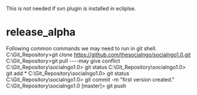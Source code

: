 This is not needed if svn plugin is installed in ecliplse.
# release_alpha
Following common commands we may need to run in git shell.
C:\Git_Repository>git clone https://github.com/thesocialngo/socialngo1.0.git
C:\Git_Repository>git pull ----may give conflict 
C:\Git_Repository\socialngo1.0> git status
C:\Git_Repository\socialngo1.0> git add *
C:\Git_Repository\socialngo1.0> git status
C:\Git_Repository\socialngo1.0> git commit -m "first version created."
C:\Git_Repository\socialngo1.0 [master]> git push
